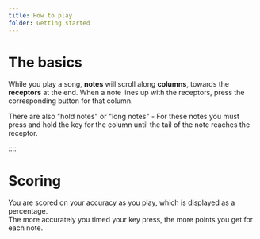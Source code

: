```yaml
---
title: How to play
folder: Getting started
---
```

# The basics

While you play a song, **notes** will scroll along **columns**, towards the **receptors** at the end.
When a note lines up with the receptors, press the corresponding button for that column.

There are also "hold notes" or "long notes" - For these notes you must press and hold the key for the column until the tail of the note reaches the receptor.

::::

# Scoring

You are scored on your accuracy as you play, which is displayed as a percentage.  
The more accurately you timed your key press, the more points you get for each note.